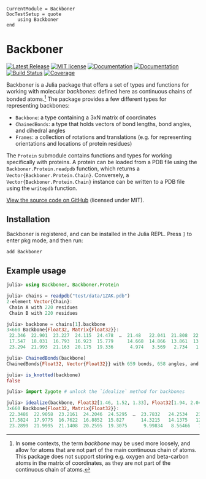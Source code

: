 ```@meta
CurrentModule = Backboner
DocTestSetup = quote
    using Backboner
end
```

# Backboner

[![Latest Release](https://img.shields.io/github/release/MurrellGroup/Backboner.jl.svg)](https://github.com/MurrellGroup/Backboner.jl/releases/latest)
[![MIT license](https://img.shields.io/badge/license-MIT-green.svg)](https://opensource.org/license/MIT)
[![Documentation](https://img.shields.io/badge/docs-stable-blue.svg)](https://MurrellGroup.github.io/Backboner.jl/stable/)
[![Documentation](https://img.shields.io/badge/docs-latest-blue.svg)](https://MurrellGroup.github.io/Backboner.jl/dev/)
[![Build Status](https://github.com/MurrellGroup/Backboner.jl/actions/workflows/CI.yml/badge.svg?branch=main)](https://github.com/MurrellGroup/Backboner.jl/actions/workflows/CI.yml?query=branch%3Amain)
[![Coverage](https://codecov.io/gh/MurrellGroup/Backboner.jl/branch/main/graph/badge.svg)](https://codecov.io/gh/MurrellGroup/Backboner.jl)

Backboner is a Julia package that offers a set of types and functions for working with molecular *backbones*: defined here as continuous chains of bonded atoms.[^1] The package provides a few different types for representing backbones:
- `Backbone`: a type containing a 3xN matrix of coordinates
- `ChainedBonds`: a type that holds vectors of bond lengths, bond angles, and dihedral angles
- `Frames`: a collection of rotations and translations (e.g. for representing orientations and locations of protein residues)

The `Protein` submodule contains functions and types for working specifically with proteins. A protein can be loaded from a PDB file using the `Backboner.Protein.readpdb` function, which returns a `Vector{Backboner.Protein.Chain}`. Conversely, a `Vector{Backboner.Protein.Chain}` instance can be written to a PDB file using the `writepdb` function.

[View the source code on GitHub](https://github.com/MurrellGroup/Backboner.jl) (licensed under MIT).

## Installation

Backboner is registered, and can be installed in the Julia REPL. Press `]` to enter pkg mode, and then run:

```
add Backboner
```

## Example usage

```julia
julia> using Backboner, Backboner.Protein

julia> chains = readpdb("test/data/1ZAK.pdb")
2-element Vector{Chain}:
 Chain A with 220 residues
 Chain B with 220 residues

julia> backbone = chains[1].backbone
3×660 Backbone{Float32, Matrix{Float32}}:
 22.346  22.901  23.227  24.115  24.478  …  21.48   22.041  21.808  22.263  21.085
 17.547  18.031  16.793  16.923  15.779     14.668  14.866  13.861  13.862  14.233
 23.294  21.993  21.163  20.175  19.336      4.974   3.569   2.734   1.355   0.446

julia> ChainedBonds(backbone)
ChainedBonds{Float32, Vector{Float32}} with 659 bonds, 658 angles, and 657 dihedrals

julia> is_knotted(backbone)
false

julia> import Zygote # unlock the `idealize` method for backbones

julia> idealize(backbone, Float32[1.46, 1.52, 1.33], Float32[1.94, 2.04, 2.13])
3×660 Backbone{Float32, Matrix{Float32}}:
 22.3486  22.9058  23.2161  24.2046  24.5295  …  23.7832   24.2534   23.9791   24.3124   23.1496
 17.5824  17.9775  16.7622  16.8852  15.827      14.3215   14.1375   12.9715   12.7012   13.0422
 23.2899  21.9995  21.1408  20.2595  19.3075      9.99834   8.56466   7.98674   6.59122   5.67358
```

[^1]: In some contexts, the term *backbone* may be used more loosely, and allow for atoms that are not part of the main continuous chain of atoms. This package does not support storing e.g. oxygen and beta-carbon atoms in the matrix of coordinates, as they are not part of the continuous chain of atoms.